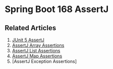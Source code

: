 # Spring Boot 168 AssertJ

## Related Articles
1. [JUnit 5 AssertJ](https://www.ruoxue.org/spring-boot-168-ep12-3-junit-5-assertj/)
2. [AssertJ Array Assertions](https://www.ruoxue.org/spring-boot-168-ep-12-3-assertj-array-assertions/)
3. [AssertJ List Assertions](https://www.ruoxue.org/spring-boot-168-ep-12-3-assertj-list-assertions/)
4. [AssertJ Map Assertions](https://www.ruoxue.org/spring-boot-168-ep-12-3-assertj-map-assertions/)
5. [AssertJ Exception Assertions]